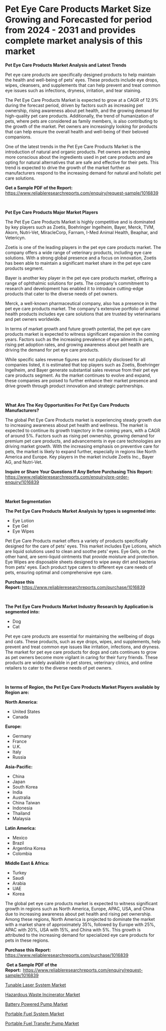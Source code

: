 <p><h1>Pet Eye Care Products Market Size Growing and Forecasted for period from 2024 - 2031 and provides complete market analysis of this market</h1></p><p><strong>Pet Eye Care Products Market Analysis and Latest Trends</strong></p>
<p><p>Pet eye care products are specifically designed products to help maintain the health and well-being of pets' eyes. These products include eye drops, wipes, cleansers, and supplements that can help prevent and treat common eye issues such as infections, dryness, irritation, and tear staining.</p><p>The Pet Eye Care Products Market is expected to grow at a CAGR of 12.9% during the forecast period, driven by factors such as increasing pet ownership, rising awareness about pet health, and the growing demand for high-quality pet care products. Additionally, the trend of humanization of pets, where pets are considered as family members, is also contributing to the growth of the market. Pet owners are increasingly looking for products that can help ensure the overall health and well-being of their beloved companions.</p><p>One of the latest trends in the Pet Eye Care Products Market is the introduction of natural and organic products. Pet owners are becoming more conscious about the ingredients used in pet care products and are opting for natural alternatives that are safe and effective for their pets. This trend is expected to drive the growth of the market further as manufacturers respond to the increasing demand for natural and holistic pet care solutions.</p></p>
<p><strong>Get a Sample PDF of the Report:&nbsp;</strong> <a href="https://www.reliableresearchreports.com/enquiry/request-sample/1016839">https://www.reliableresearchreports.com/enquiry/request-sample/1016839</a></p>
<p>&nbsp;</p>
<p><strong>Pet Eye Care Products Major Market Players</strong></p>
<p><p>The Pet Eye Care Products Market is highly competitive and is dominated by key players such as Zoetis, Boehringer Ingelheim, Bayer, Merck, TVM, Akorn, Nutri-Vet, MiracleCorp, Farnam, I-Med Animal Health, Beaphar, and Vetericyn.</p><p>Zoetis is one of the leading players in the pet eye care products market. The company offers a wide range of veterinary products, including eye care solutions. With a strong global presence and a focus on innovation, Zoetis has been able to maintain a significant market share in the pet eye care products segment.</p><p>Bayer is another key player in the pet eye care products market, offering a range of ophthalmic solutions for pets. The company's commitment to research and development has enabled it to introduce cutting-edge products that cater to the diverse needs of pet owners.</p><p>Merck, a well-known pharmaceutical company, also has a presence in the pet eye care products market. The company's extensive portfolio of animal health products includes eye care solutions that are trusted by veterinarians and pet owners worldwide.</p><p>In terms of market growth and future growth potential, the pet eye care products market is expected to witness significant expansion in the coming years. Factors such as the increasing prevalence of eye ailments in pets, rising pet adoption rates, and growing awareness about pet health are driving the demand for pet eye care products.</p><p>While specific sales revenue figures are not publicly disclosed for all companies listed, it is estimated that top players such as Zoetis, Boehringer Ingelheim, and Bayer generate substantial sales revenue from their pet eye care products segment. As the market continues to evolve and expand, these companies are poised to further enhance their market presence and drive growth through product innovation and strategic partnerships.</p></p>
<p>&nbsp;</p>
<p><strong>What Are The Key Opportunities For Pet Eye Care Products Manufacturers?</strong></p>
<p><p>The global Pet Eye Care Products market is experiencing steady growth due to increasing awareness about pet health and wellness. The market is expected to continue its growth trajectory in the coming years, with a CAGR of around 5%. Factors such as rising pet ownership, growing demand for premium pet care products, and advancements in eye care technologies are driving market growth. With the increasing emphasis on preventive care for pets, the market is likely to expand further, especially in regions like North America and Europe. Key players in the market include Zoetis Inc., Bayer AG, and Nutri-Vet.</p></p>
<p><strong>Inquire or Share Your Questions If Any Before Purchasing This Report:</strong> <a href="https://www.reliableresearchreports.com/enquiry/pre-order-enquiry/1016839">https://www.reliableresearchreports.com/enquiry/pre-order-enquiry/1016839</a></p>
<p>&nbsp;</p>
<p><strong>Market Segmentation</strong></p>
<p><strong>The Pet Eye Care Products Market Analysis by types is segmented into:</strong></p>
<p><ul><li>Eye Lotion</li><li>Eye Gel</li><li>Eye Wipes</li></ul></p>
<p><p>Pet Eye Care Products market offers a variety of products specifically designed for the care of pets' eyes. This market includes Eye Lotions, which are liquid solutions used to clean and soothe pets' eyes. Eye Gels, on the other hand, are semi-liquid ointments that provide moisture and protection. Eye Wipes are disposable sheets designed to wipe away dirt and bacteria from pets' eyes. Each product type caters to different eye care needs of pets, ensuring optimal and comprehensive eye care.</p></p>
<p><strong>Purchase this Report:&nbsp;</strong><a href="https://www.reliableresearchreports.com/purchase/1016839">https://www.reliableresearchreports.com/purchase/1016839</a></p>
<p>&nbsp;</p>
<p><strong>The Pet Eye Care Products Market Industry Research by Application is segmented into:</strong></p>
<p><ul><li>Dog</li><li>Cat</li></ul></p>
<p><p>Pet eye care products are essential for maintaining the wellbeing of dogs and cats. These products, such as eye drops, wipes, and supplements, help prevent and treat common eye issues like irritation, infections, and dryness. The market for pet eye care products for dogs and cats continues to grow as pet owners become more vigilant in caring for their furry friends. These products are widely available in pet stores, veterinary clinics, and online retailers to cater to the diverse needs of pet owners.</p></p>
<p>&nbsp;</p>
<p><strong>In terms of Region, the Pet Eye Care Products Market Players available by Region are:</strong></p>
<p>
    <p> <strong> North America: </strong>
        <ul>
            <li>United States</li>
            <li>Canada</li>
        </ul>
        </p> 
    <p> <strong> Europe: </strong>
        <ul>
            <li>Germany</li>
            <li>France</li>
            <li>U.K.</li>
            <li>Italy</li>
            <li>Russia</li>
        </ul>
        </p> 
    <p> <strong> Asia-Pacific: </strong>
        <ul>
            <li>China</li>
            <li>Japan</li>
            <li>South Korea</li>
            <li>India</li>
            <li>Australia</li>
            <li>China Taiwan</li>
            <li>Indonesia</li>
            <li>Thailand</li>
            <li>Malaysia</li>
        </ul>
        </p> 
    <p> <strong> Latin America: </strong>
        <ul>
            <li>Mexico</li>
            <li>Brazil</li>
            <li>Argentina Korea</li>
            <li>Colombia</li>
        </ul>
        </p> 
    <p> <strong> Middle East & Africa: </strong>
        <ul>
            <li>Turkey</li>
            <li>Saudi</li>
            <li>Arabia</li>
            <li>UAE</li>
            <li>Korea</li>
        </ul>
    </p>
    </p>
<p><p>The global pet eye care products market is expected to witness significant growth in regions such as North America, Europe, APAC, USA, and China due to increasing awareness about pet health and rising pet ownership. Among these regions, North America is projected to dominate the market with a market share of approximately 35%, followed by Europe with 25%, APAC with 20%, USA with 15%, and China with 5%. This growth is attributed to the increasing demand for specialized eye care products for pets in these regions.</p></p>
<p><strong>Purchase this Report: </strong><a href="https://www.reliableresearchreports.com/purchase/1016839">https://www.reliableresearchreports.com/purchase/1016839</a></p>
<p>&nbsp;<strong>Get a Sample PDF of the Report:&nbsp;&nbsp;</strong><a href="https://www.reliableresearchreports.com/enquiry/request-sample/1016839">https://www.reliableresearchreports.com/enquiry/request-sample/1016839</a></p>
<p><strong></strong></p>
<p><p><a href="https://medium.com/p/7044e0f19bfb/edit">Tunable Laser System Market</a></p><p><a href="https://medium.com/p/8bfc28627d60/edit">Hazardous Waste Incinerator Market</a></p><p><a href="https://medium.com/p/cafc2e7963fd/edit">Battery Powered Pump Market</a></p><p><a href="https://medium.com/@bobbyburke98/decoding-portable-fuel-system-market-metrics-market-share-trends-and-growth-patterns-5df611242655">Portable Fuel System Market</a></p><p><a href="https://medium.com/p/0773caaec90f/edit">Portable Fuel Transfer Pump Market</a></p></p>